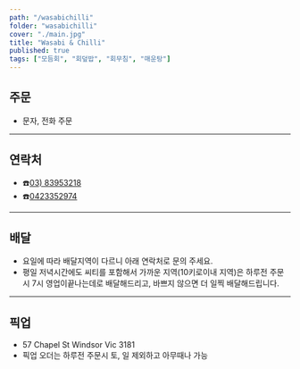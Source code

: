 ```yaml
---
path: "/wasabichilli"
folder: "wasabichilli"
cover: "./main.jpg"
title: "Wasabi & Chilli"
published: true
tags: ["모듬회", "회덮밥", "회무침", "매운탕"]
---
```


## 주문
- 문자, 전화 주문 

---

## 연락처
- ☎️<a href="tel:83953218">03) 83953218</a>
- ☎️<a href="tel:0423352974">0423352974</a>

---

## 배달
- 요일에 따라 배달지역이 다르니 아래 연락처로 문의 주세요. 
- 평일 저녁시간에도 씨티를 포함해서 가까운 지역(10키로이내 지역)은 하루전 주문시 7시 영업이끝나는데로 배달해드리고, 바쁘지 않으면 더 일찍 배달해드립니다. 

---

## 픽업
- 57 Chapel St Windsor Vic 3181
- 픽업 오더는 하루전 주문시 토, 일 제외하고 아무때나 가능


